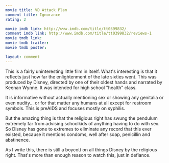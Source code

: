 ```yaml
---
movie title: VD Attack Plan
comment title: Ignorance
rating: 2

movie imdb link: http://www.imdb.com/title/tt0399832/
comment imdb link: http://www.imdb.com/title/tt0399832/reviews-1
movie tmdb link: 
movie tmdb trailer: 
movie tmdb poster: 

layout: comment
---
```


This is a fairly uninteresting little film in itself. What's interesting is that it reflects just how far the enlightenment of the late sixties went. This was produced by Disney, directed by one of their oldest hands and narrated by Keenan Wynne. It was intended for high school "health" class.

It is informative without actually mentioning sex or showing any genitalia or even nudity... or for that matter any humans at all except for restroom symbols. This is preAIDS and focuses mostly on syphilis.

But the amazing thing is that the religious right has swung the pendulum extremely far from advising schoolkids of anything having to do with sex. So Disney has gone to extremes to eliminate any record that this ever existed, because it mentions condoms, well after soap, penicillin and abstinence.

As I write this, there is still a boycott on all things Disney by the religious right. That's more than enough reason to watch this, just in defiance.
